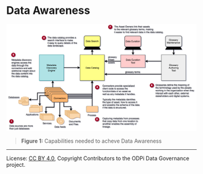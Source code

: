 <!-- SPDX-License-Identifier: CC-BY-4.0 -->
<!-- Copyright Contributors to the ODPi Data Governance project. -->

# Data Awareness

![Figure 1](governance-maturity-model-Data-Awareness.png)
> **Figure 1:** Capabilities needed to acheve Data Awareness


----
License: [CC BY 4.0](https://creativecommons.org/licenses/by/4.0/),
Copyright Contributors to the ODPi Data Governance project.
